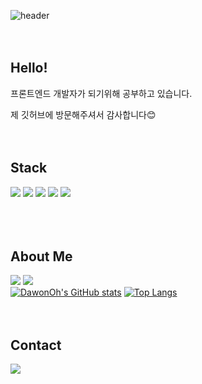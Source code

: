 ![header](https://capsule-render.vercel.app/api?type=soft&color=CDDEFF&height=300&section=header&text=DawonOh&desc=Welcome%20to%20my%20GitHub!&fontSize=90&fontColor=fff&descAlign=62&descAlignY=65)
<br/>
<br/>
<br/>

## Hello!
프론트엔드 개발자가 되기위해 공부하고 있습니다.

제 깃허브에 방문해주셔서 감사합니다😊
<br/>
<br/>
<br/>

## Stack
<div>
<img src="https://img.shields.io/badge/React-61DAFB?style=for-the-badge&logo=react&logoColor=fff">
<img src="https://img.shields.io/badge/JavaScript-F7DF1E?style=for-the-badge&logo=javascript&logoColor=000">
<img src="https://img.shields.io/badge/HTML5-E34F26?style=for-the-badge&logo=html5&logoColor=fff">
<img src="https://img.shields.io/badge/CSS3-1572B6?style=for-the-badge&logo=css3&logoColor=fff">
<img src="https://img.shields.io/badge/TypeScript-3178C6?style=for-the-badge&logo=typescript&logoColor=fff">
</div>
<br/>
<br/>
<br/>

## About Me
<a href="https://velog.io/@dacircle" target="_blank"><img src="https://img.shields.io/badge/dacircle.log(Blog)-f9f9f9?style=for-the-badge&logo=velog&logoColor=20C997"/></a>
<a href="https://dawonoh.github.io/" target="_blank"><img src="https://img.shields.io/badge/dawon's blog-222222?style=for-the-badge&logo=githubpages&logoColor=20C997"/></a><br/>
[![DawonOh's GitHub stats](https://github-readme-stats.vercel.app/api?username=DawonOh&show_icons=true&title_color=676FA3&icon_color=FF5959)](https://github.com/anuraghazra/github-readme-stats)
[![Top Langs](https://github-readme-stats.vercel.app/api/top-langs/?username=DawonOh&exclude_repo=github-readme-stats,WGWG_GoodieGroupware,anuraghazra.github.io,DawonOh.github.io&layout=compact&title_color=676FA3)](https://github.com/anuraghazra/github-readme-stats)
<br/>
<br/>
<br/>

## Contact
<a href="mailto:dawonohh@gmail.com"><img src="https://img.shields.io/badge/Gmail-EA4335?style=for-the-badge&logo=gmail&logoColor=fff"/></a>
<br/>

